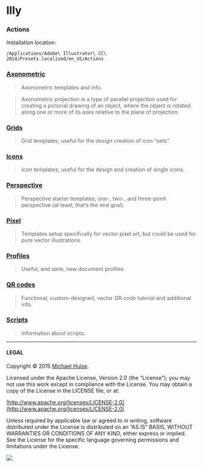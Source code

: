 # Illy

### Actions

Installation location: 

```text
/Applications/Adobe\ Illustrator\ CC\ 2014/Presets.localized/en_US/Actions
```

 
### [Axonometric](axonometric/)

> Axonometric templates and info.
 
> Axonometric projection is a type of parallel projection used for creating a pictorial drawing of an object, where the object is rotated along one or more of its axes relative to the plane of projection.

### [Grids](grids/)

> Grid templates; useful for the design creation of icon “sets”. 

### [Icons](icons/)

> Icon templates; useful for the design and creation of single icons.

### [Perspective](perspective/)

> Perspective starter templates; one-, two-, and three-point perspective (at least, that’s the end goal).

### [Pixel](pixel/)

> Templates setup specifically for vector pixel art, but could be used for pure vector illustrations.

### [Profiles](profiles/)

> Useful, and sane, new document profiles.

### [QR codes](qr/)

> Functional, custom-designed, vector QR code tutorial and additional info.

### [Scripts](scripts/)

> Information about scripts.

---

#### LEGAL

Copyright © 2015 [Michael Hulse](http://mky.io).

Licensed under the Apache License, Version 2.0 (the “License”); you may not use this work except in compliance with the License. You may obtain a copy of the License in the LICENSE file, or at:

[http://www.apache.org/licenses/LICENSE-2.0](http://www.apache.org/licenses/LICENSE-2.0)

Unless required by applicable law or agreed to in writing, software distributed under the License is distributed on an “AS IS” BASIS, WITHOUT WARRANTIES OR CONDITIONS OF ANY KIND, either express or implied. See the License for the specific language governing permissions and limitations under the License.

<img src="https://github.global.ssl.fastly.net/images/icons/emoji/octocat.png">